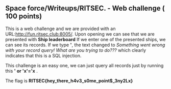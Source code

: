 ## Space force/Writeups/RITSEC. - Web challenge ( 100 points)

This is a web challenge and we are provided with an URL:http://fun.ritsec.club:8005/.
Upon opening we can see that we are presented with **Ship leaderboard** If we enter one of the presented ships, we can see its records.
If we type **'**, the text changed to *Something went wrong with your record query! What are you trying to do???* which clearly indicates that this is a SQL injection.

This challenge is an easy one, we can just query all records just by running this **' or 'x'='x** . 

The flag is **RITSEC{hey_there_h4v3_s0me_point$_3ny2Lx}**  
